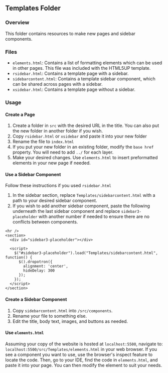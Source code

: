 ## Templates Folder

### Overview
This folder contains resources to make new pages and sidebar components.

### Files
-  `elements.html`: Contains a list of formatting elements which can be used in other pages. This file was included with the HTML5UP template.
-  `rsidebar.html`: Contains a template page with a sidebar.
-  `sidebarcontent.html`: Contains a template sidebar component, which can be shared across pages with a sidebar.
-  `xsidebar.html`: Contains a template page without a sidebar.

### Usage

#### Create a Page
1. Create a folder in `src` with the desired URL in the title. You can also put the new folder in another folder if you wish.
2. Copy `rsidebar.html` or `xsidebar` and paste it into your new folder
3. Rename the file to `index.html`
4. If you put your new folder in an existing folder, modify the `base href` property. You will need to add `../` for each layer.
5. Make your desired changes. Use `elements.html` to insert preformatted elements in your new page if needed.

#### Use a Sidebar Component
Follow these instructions if you used `rsidebar.html`
1. In the sidebar section, replace `Templates/sidebarcontent.html` with a path to your desired sidebar component.
2. If you wish to add another sidebar component, paste the following underneath the last sidebar component and replace `sidebar3-placeholder` with another number if needed to ensure there are no conflicts between components.
   
  ```
<hr />
  <section>
    <div id="sidebar3-placeholder"></div>

    <script>
      $("#sidebar3-placeholder").load("Templates/sidebarcontent.html", function() {
        $().dropotron({
          alignment: 'center',
          hideDelay: 300
        });
      });
    </script>
  </section>
```

#### Create a Sidebar Component

1. Copy `sidebarcontent.html` into `/src/components`.
2. Rename your file to something else.
3. Edit the title, body text, images, and buttons as needed.

#### Use `elements.html`
Assuming your copy of the website is hosted at `localhost:5500`, navigate to: `localhost:5500/src/Templates/elements.html` in your web browser.
If you see a component you want to use, use the browser's inspect feature to locate the code. Then, go to your IDE, find the code in `elements.html`, and paste it into your page. You can then modify the element to suit your needs.